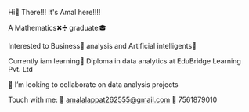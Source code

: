 Hi👋 There!!! It's Amal here!!!!

A Mathematics✖➗ graduate🎓

Interested to Business🤝 analysis and Artificial intelligents🧠

Currently iam learning🙇‍ Diploma in data analytics at EduBridge Learning Pvt. Ltd

💞️ I’m looking to collaborate on data analysis projects

Touch with me:
📩 amalalappat262555@gmail.com
📱 7561879010
<!---
AmalAlappat/AmalAlappat is a ✨ special ✨ repository because its `README.md` (this file) appears on your GitHub profile.
You can click the Preview link to take a look at your changes.
--->
